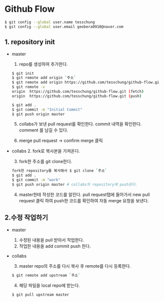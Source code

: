 # Github Flow

```bash
$ git config --global user.name tesschung
$ git config --global user.email geobera0910@naver.com
```



## 1. repository init

- master
  1. repo를 생성하여 추가한다.

   ```bash
   $ git init
   $ git remote add origin `주소`
   $ git remote add origin https://github.com/tesschung/github-flow.git
   $ git remote -v
   origin  https://github.com/tesschung/github-flow.git (fetch)
   origin  https://github.com/tesschung/github-flow.git (push)
   
   $ git add .
   $ git commit -m "Initial Commit"
   $ git push origin master
   ```

  5. collabs가 보낸 pull request를 확인한다.
      commit 내역을 확인한다.
      comment 를 남길 수 있다.

  
  6. merge pull request -> confirm merge 클릭
  
  

- collabs
  2. fork로 복사본을 가져온다.

  3. fork한 주소를 git clone한다.

  ```bash
  fork한 repository를 복사해서 $ git clone `주소`
  $ git add .
  $ git commit -m "work"
  $ git push origin master # collabs의 repository에 push된다.
  ```

  4. master한테 작성한 코드를 알린다.
      pull request탭에 들어가서
      new pull request 클릭 하여 push한 코드를 확인하여 자동 merge 요청을 보낸다.



## 2.수정 작업하기

- master
  1. 수정된 내용을 pull 받아서 작업한다.
  2. 작업한 내용을 add commit push 한다.

- collabs 

  3. master repo의 주소를 다시 복사 후 remote를 다시 등록한다.
  ```bash
  $ git remote add upstream `주소`
  ```
  4. 해당 파일을 local repo에 받는다.

  ```bash
  $ git pull upstream master
  ```